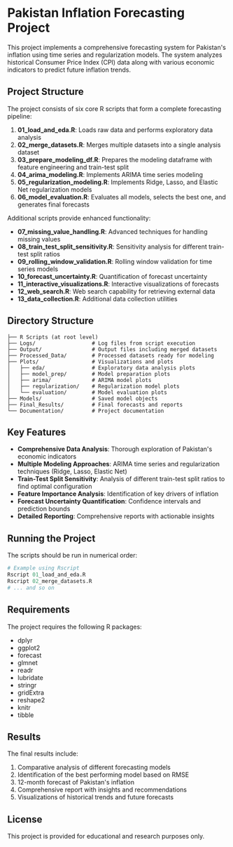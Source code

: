 # Pakistan Inflation Forecasting Project

This project implements a comprehensive forecasting system for Pakistan's inflation using time series and regularization models. The system analyzes historical Consumer Price Index (CPI) data along with various economic indicators to predict future inflation trends.

## Project Structure

The project consists of six core R scripts that form a complete forecasting pipeline:

1. **01_load_and_eda.R**: Loads raw data and performs exploratory data analysis
2. **02_merge_datasets.R**: Merges multiple datasets into a single analysis dataset
3. **03_prepare_modeling_df.R**: Prepares the modeling dataframe with feature engineering and train-test split
4. **04_arima_modeling.R**: Implements ARIMA time series modeling
5. **05_regularization_modeling.R**: Implements Ridge, Lasso, and Elastic Net regularization models
6. **06_model_evaluation.R**: Evaluates all models, selects the best one, and generates final forecasts

Additional scripts provide enhanced functionality:

- **07_missing_value_handling.R**: Advanced techniques for handling missing values
- **08_train_test_split_sensitivity.R**: Sensitivity analysis for different train-test split ratios
- **09_rolling_window_validation.R**: Rolling window validation for time series models
- **10_forecast_uncertainty.R**: Quantification of forecast uncertainty
- **11_interactive_visualizations.R**: Interactive visualizations of forecasts
- **12_web_search.R**: Web search capability for retrieving external data
- **13_data_collection.R**: Additional data collection utilities

## Directory Structure

```
├── R Scripts (at root level)
├── Logs/                  # Log files from script execution
├── Output/                # Output files including merged datasets
├── Processed_Data/        # Processed datasets ready for modeling
├── Plots/                 # Visualizations and plots
│   ├── eda/               # Exploratory data analysis plots
│   ├── model_prep/        # Model preparation plots
│   ├── arima/             # ARIMA model plots
│   ├── regularization/    # Regularization model plots
│   └── evaluation/        # Model evaluation plots
├── Models/                # Saved model objects
├── Final_Results/         # Final forecasts and reports
└── Documentation/         # Project documentation
```

## Key Features

- **Comprehensive Data Analysis**: Thorough exploration of Pakistan's economic indicators
- **Multiple Modeling Approaches**: ARIMA time series and regularization techniques (Ridge, Lasso, Elastic Net)
- **Train-Test Split Sensitivity**: Analysis of different train-test split ratios to find optimal configuration
- **Feature Importance Analysis**: Identification of key drivers of inflation
- **Forecast Uncertainty Quantification**: Confidence intervals and prediction bounds
- **Detailed Reporting**: Comprehensive reports with actionable insights

## Running the Project

The scripts should be run in numerical order:

```r
# Example using Rscript
Rscript 01_load_and_eda.R
Rscript 02_merge_datasets.R
# ... and so on
```

## Requirements

The project requires the following R packages:

- dplyr
- ggplot2
- forecast
- glmnet
- readr
- lubridate
- stringr
- gridExtra
- reshape2
- knitr
- tibble

## Results

The final results include:

1. Comparative analysis of different forecasting models
2. Identification of the best performing model based on RMSE
3. 12-month forecast of Pakistan's inflation
4. Comprehensive report with insights and recommendations
5. Visualizations of historical trends and future forecasts

## License

This project is provided for educational and research purposes only.
